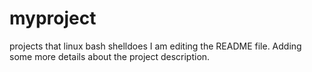 # myproject
projects  that linux bash shelldoes
I am editing the README file. Adding some more details about the project description.
